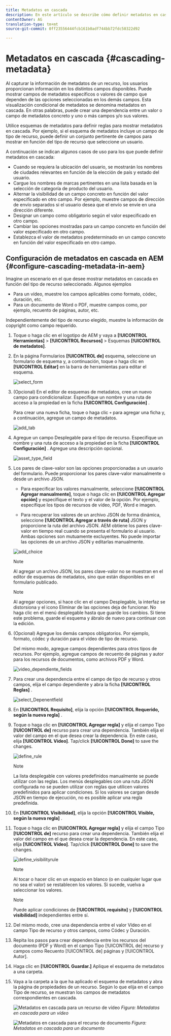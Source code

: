 ```yaml
---
title: Metadatos en cascada
description: En este artículo se describe cómo definir metadatos en cascada para los recursos.
contentOwner: AG
translation-type: tm+mt
source-git-commit: 0ff23556444fcb161b0adf744bb72fdc50322d92

---
```



# Metadatos en cascada {#cascading-metadata}

Al capturar la información de metadatos de un recurso, los usuarios proporcionan información en los distintos campos disponibles. Puede mostrar campos de metadatos específicos o valores de campo que dependen de las opciones seleccionadas en los demás campos. Esta visualización condicional de metadatos se denomina metadatos en cascada. En otras palabras, puede crear una dependencia entre un valor o campo de metadatos concreto y uno o más campos y/o sus valores.

Utilice esquemas de metadatos para definir reglas para mostrar metadatos en cascada. Por ejemplo, si el esquema de metadatos incluye un campo de tipo de recurso, puede definir un conjunto pertinente de campos para mostrar en función del tipo de recurso que seleccione un usuario.

A continuación se indican algunos casos de uso para los que puede definir metadatos en cascada:

* Cuando se requiera la ubicación del usuario, se mostrarán los nombres de ciudades relevantes en función de la elección de país y estado del usuario.
* Cargue los nombres de marcas pertinentes en una lista basada en la selección de categoría de producto del usuario.
* Alternar la visibilidad de un campo concreto en función del valor especificado en otro campo. Por ejemplo, muestre campos de dirección de envío separados si el usuario desea que el envío se envíe en una dirección diferente.
* Designar un campo como obligatorio según el valor especificado en otro campo.
* Cambiar las opciones mostradas para un campo concreto en función del valor especificado en otro campo.
* Establezca el valor de metadatos predeterminado en un campo concreto en función del valor especificado en otro campo.

## Configuración de metadatos en cascada en AEM {#configure-cascading-metadata-in-aem}

Imagine un escenario en el que desee mostrar metadatos en cascada en función del tipo de recurso seleccionado. Algunos ejemplos

* Para un vídeo, muestre los campos aplicables como formato, códec, duración, etc.
* Para un documento de Word o PDF, muestre campos como, por ejemplo, recuento de páginas, autor, etc.

Independientemente del tipo de recurso elegido, muestre la información de copyright como campo requerido.

1. Toque o haga clic en el logotipo de AEM y vaya a **[!UICONTROL Herramientas]** > **[!UICONTROL Recursos]** > Esquemas **[!UICONTROL de metadatos]**.
1. En la página Formularios **[!UICONTROL de]** esquema, seleccione un formulario de esquema y, a continuación, toque o haga clic en **[!UICONTROL Editar]** en la barra de herramientas para editar el esquema.

   ![select_form](assets/select_form.png)

1. (Opcional) En el editor de esquemas de metadatos, cree un nuevo campo para condicionalizar. Especifique un nombre y una ruta de acceso a la propiedad en la ficha **[!UICONTROL Configuración]** .

   Para crear una nueva ficha, toque o haga clic `+` para agregar una ficha y, a continuación, agregue un campo de metadatos.

   ![add_tab](assets/add_tab.png)

1. Agregue un campo Desplegable para el tipo de recurso. Especifique un nombre y una ruta de acceso a la propiedad en la ficha **[!UICONTROL Configuración]** . Agregue una descripción opcional.

   ![asset_type_field](assets/asset_type_field.png)

1. Los pares de clave-valor son las opciones proporcionadas a un usuario del formulario. Puede proporcionar los pares clave-valor manualmente o desde un archivo JSON.

   * Para especificar los valores manualmente, seleccione **[!UICONTROL Agregar manualmente]**, toque o haga clic en **[!UICONTROL Agregar opción]** y especifique el texto y el valor de la opción. Por ejemplo, especifique los tipos de recursos de vídeo, PDF, Word e imagen.

   * Para recuperar los valores de un archivo JSON de forma dinámica, seleccione **[!UICONTROL Agregar a través de ruta]** JSON y proporcione la ruta del archivo JSON. AEM obtiene los pares clave-valor en tiempo real cuando se presenta el formulario al usuario.
   Ambas opciones son mutuamente excluyentes. No puede importar las opciones de un archivo JSON y editarlas manualmente.

   ![add_choice](assets/add_choice.png)

   >[!NOTE]
   >
   >Al agregar un archivo JSON, los pares clave-valor no se muestran en el editor de esquemas de metadatos, sino que están disponibles en el formulario publicado.

   >[!NOTE]
   >
   >Al agregar opciones, si hace clic en el campo Desplegable, la interfaz se distorsiona y el icono Eliminar de las opciones deja de funcionar. No haga clic en el menú desplegable hasta que guarde los cambios. Si tiene este problema, guarde el esquema y ábralo de nuevo para continuar con la edición.

1. (Opcional) Agregue los demás campos obligatorios. Por ejemplo, formato, códec y duración para el vídeo de tipo de recurso.

   Del mismo modo, agregue campos dependientes para otros tipos de recursos. Por ejemplo, agregue campos de recuento de páginas y autor para los recursos de documentos, como archivos PDF y Word.

   ![video_dependiente_fields](assets/video_dependent_fields.png)

1. Para crear una dependencia entre el campo de tipo de recurso y otros campos, elija el campo dependiente y abra la ficha **[!UICONTROL Reglas]** .

   ![select_Depenentfield](assets/select_dependentfield.png)

1. En **[!UICONTROL Requisito]**, elija la opción **[!UICONTROL Requerido, según la nueva regla]** .
1. Toque o haga clic en **[!UICONTROL Agregar regla]** y elija el campo Tipo **[!UICONTROL de]** recurso para crear una dependencia. También elija el valor del campo en el que desea crear la dependencia. En este caso, elija **[!UICONTROL Vídeo]**. Tap/click **[!UICONTROL Done]** to save the changes.

   ![define_rule](assets/define_rule.png)

   >[!NOTE]
   >
   >La lista desplegable con valores predefinidos manualmente se puede utilizar con las reglas. Los menús desplegables con una ruta JSON configurada no se pueden utilizar con reglas que utilicen valores predefinidos para aplicar condiciones. Si los valores se cargan desde JSON en tiempo de ejecución, no es posible aplicar una regla predefinida.

1. En **[!UICONTROL Visibilidad]**, elija la opción **[!UICONTROL Visible, según la nueva regla]** .

1. Toque o haga clic en **[!UICONTROL Agregar regla]** y elija el campo Tipo **[!UICONTROL de]** recurso para crear una dependencia. También elija el valor del campo en el que desea crear la dependencia. En este caso, elija **[!UICONTROL Vídeo]**. Tap/click **[!UICONTROL Done]** to save the changes.

   ![define_visibilityrule](assets/define_visibilityrule.png)

   >[!NOTE]
   >
   >Al tocar o hacer clic en un espacio en blanco (o en cualquier lugar que no sea el valor) se restablecen los valores. Si sucede, vuelva a seleccionar los valores.

   >[!NOTE]
   >
   >Puede aplicar condiciones de **[!UICONTROL requisito]** y **[!UICONTROL visibilidad]** independientes entre sí.

1. Del mismo modo, cree una dependencia entre el valor Vídeo en el campo Tipo de recurso y otros campos, como Códec y Duración.
1. Repita los pasos para crear dependencia entre los recursos del documento (PDF y Word) en el campo Tipo [!UICONTROL de] recurso y campos como Recuento [!UICONTROL de] páginas y [!UICONTROL Autor].
1. Haga clic en **[!UICONTROL Guardar.]** Aplique el esquema de metadatos a una carpeta.

1. Vaya a la carpeta a la que ha aplicado el esquema de metadatos y abra la página de propiedades de un recurso. Según lo que elija en el campo Tipo de recurso, se muestran los campos de metadatos correspondientes en cascada.

   ![Metadatos en cascada para un recurso de vídeo](assets/video_asset.png)
   *Figura: Metadatos en cascada para un vídeo*

   ![Metadatos en cascada para el recurso de documento](assets/doc_type_fields.png)
   *Figura: Metadatos en cascada para un documento*
